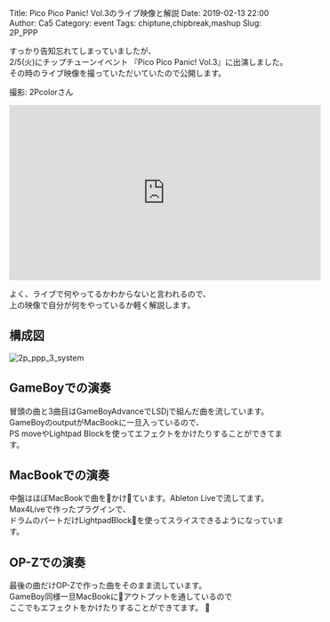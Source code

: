 Title: Pico Pico Panic! Vol.3のライブ映像と解説
Date: 2019-02-13 22:00
Author: Ca5
Category: event
Tags: chiptune,chipbreak,mashup
Slug: 2P_PPP

すっかり告知忘れてしまっていましたが、  
2/5(火)にチップチューンイベント 『Pico Pico Panic! Vol.3』に出演しました。  
その時のライブ映像を撮っていただいていたので公開します。  

撮影: 2Pcolorさん

<iframe width="560" height="315" src="https://www.youtube.com/embed/KsGJGME_C_o" frameborder="0" allow="accelerometer; autoplay; encrypted-media; gyroscope; picture-in-picture" allowfullscreen></iframe>

よく、ライブで何やってるかわからないと言われるので、  
上の映像で自分が何をやっているか軽く解説します。

## 構成図
![2p_ppp_3_system]({filename}/images/20190214/system.png)

## GameBoyでの演奏
冒頭の曲と3曲目はGameBoyAdvanceでLSDjで組んだ曲を流しています。  
GameBoyのoutputがMacBookに一旦入っているので、  
PS moveやLightpad Blockを使ってエフェクトをかけたりすることができてます。

## MacBookでの演奏
中盤はほぼMacBookで曲をかけています。Ableton Liveで流してます。  
Max4Liveで作ったプラグインで、  
ドラムのパートだけLightpadBlockを使ってスライスできるようになっています。

## OP-Zでの演奏
最後の曲だけOP-Zで作った曲をそのまま流しています。  
GameBoy同様一旦MacBookにアウトプットを通しているので  
ここでもエフェクトをかけたりすることができてます。
